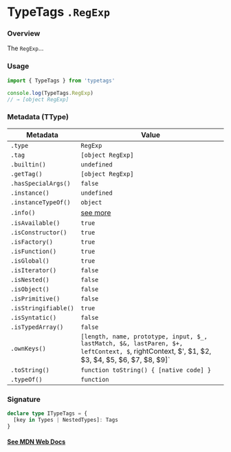 # TypeTags `.RegExp`

### Overview

The `RegExp`...

### Usage

```js
import { TypeTags } from 'typetags'

console.log(TypeTags.RegExp)
// → [object RegExp]
```

### Metadata (TType)

| Metadata             | Value                                                                                                                                       |
| -------------------- | ------------------------------------------------------------------------------------------------------------------------------------------- |
| `.type`              | `RegExp`                                                                                                                                    |
| `.tag`               | `[object RegExp]`                                                                                                                           |
| `.builtin()`         | `undefined`                                                                                                                                 |
| `.getTag()`          | `[object RegExp]`                                                                                                                           |
| `.hasSpecialArgs()`  | `false`                                                                                                                                     |
| `.instance()`        | `undefined`                                                                                                                                 |
| `.instanceTypeOf()`  | `object`                                                                                                                                    |
| `.info()`            | [see more]()                                                                                                                                |
| `.isAvailable()`     | `true`                                                                                                                                      |
| `.isConstructor()`   | `true`                                                                                                                                      |
| `.isFactory()`       | `true`                                                                                                                                      |
| `.isFunction()`      | `true`                                                                                                                                      |
| `.isGlobal()`        | `true`                                                                                                                                      |
| `.isIterator()`      | `false`                                                                                                                                     |
| `.isNested()`        | `false`                                                                                                                                     |
| `.isObject()`        | `false`                                                                                                                                     |
| `.isPrimitive()`     | `false`                                                                                                                                     |
| `.isStringifiable()` | `true`                                                                                                                                      |
| `.isSyntatic()`      | `false`                                                                                                                                     |
| `.isTypedArray()`    | `false`                                                                                                                                     |
| `.ownKeys()`         | `[length, name, prototype, input, $_, lastMatch, $&, lastParen, $+, leftContext, $`, rightContext, $', $1, $2, $3, $4, $5, $6, $7, $8, $9]` |
| `.toString()`        | `function toString() { [native code] }`                                                                                                     |
| `.typeOf()`          | `function`                                                                                                                                  |

### Signature

```ts
declare type ITypeTags = {
  [key in Types | NestedTypes]: Tags
}
```

#### [See MDN Web Docs](https://developer.mozilla.org/en-US/docs/Web/API/AbortController)
